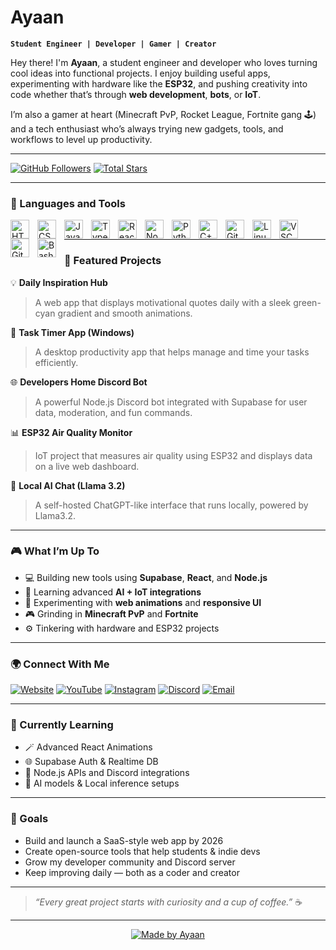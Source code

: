#  Ayaan

**`Student Engineer | Developer | Gamer | Creator`**

Hey there! I'm **Ayaan**, a student engineer and developer who loves turning cool ideas into functional projects. I enjoy building useful apps, experimenting with hardware like the **ESP32**, and pushing creativity into code whether that’s through **web development**, **bots**, or **IoT**.  

I’m also a gamer at heart (Minecraft PvP, Rocket League, Fortnite gang 🕹️) and a tech enthusiast who’s always trying new gadgets, tools, and workflows to level up productivity.

---

  <a href="#"><img alt="GitHub Followers" title="Follow me on GitHub" src="https://custom-icon-badges.demolab.com/github/followers/Ayaan?color=236ad3&labelColor=1155ba&style=for-the-badge&logo=person-add&label=Follow&logoColor=white"/></a>
  <a href="#"><img alt="Total Stars" title="Total stars on GitHub" src="https://custom-icon-badges.demolab.com/github/stars/Ayaan?color=55960c&style=for-the-badge&labelColor=488207&logo=star"/></a>
</p>

---

### 🧰 Languages and Tools

<img align="left" alt="HTML" width="30px" style="padding-right:10px;" src="https://cdn.jsdelivr.net/gh/devicons/devicon/icons/html5/html5-plain.svg"/>
<img align="left" alt="CSS" width="30px" style="padding-right:10px;" src="https://cdn.jsdelivr.net/gh/devicons/devicon/icons/css3/css3-plain.svg"/>
<img align="left" alt="JavaScript" width="30px" style="padding-right:10px;" src="https://cdn.jsdelivr.net/gh/devicons/devicon/icons/javascript/javascript-plain.svg"/>
<img align="left" alt="TypeScript" width="30px" style="padding-right:10px;" src="https://cdn.jsdelivr.net/gh/devicons/devicon/icons/typescript/typescript-original.svg"/>
<img align="left" alt="React" width="30px" style="padding-right:10px;" src="https://cdn.jsdelivr.net/gh/devicons/devicon/icons/react/react-original.svg"/>
<img align="left" alt="NodeJS" width="30px" style="padding-right:10px;" src="https://cdn.jsdelivr.net/gh/devicons/devicon/icons/nodejs/nodejs-original.svg"/>
<img align="left" alt="Python" width="30px" style="padding-right:10px;" src="https://cdn.jsdelivr.net/gh/devicons/devicon/icons/python/python-plain.svg"/>
<img align="left" alt="C++" width="30px" style="padding-right:10px;" src="https://cdn.jsdelivr.net/gh/devicons/devicon/icons/cplusplus/cplusplus-line.svg"/>
<img align="left" alt="Git" width="30px" style="padding-right:10px;" src="https://cdn.jsdelivr.net/gh/devicons/devicon/icons/git/git-original.svg"/>
<img align="left" alt="Linux" width="30px" style="padding-right:10px;" src="https://cdn.jsdelivr.net/gh/devicons/devicon/icons/linux/linux-original.svg"/>
<img align="left" alt="VSCode" width="30px" style="padding-right:10px;" src="https://cdn.jsdelivr.net/gh/devicons/devicon/icons/vscode/vscode-original.svg"/>
<img align="left" alt="GitHub" width="30px" style="padding-right:10px;" src="https://cdn.jsdelivr.net/gh/devicons/devicon/icons/github/github-original.svg"/>
<img align="left" alt="Bash" width="30px" style="padding-right:10px;" src="https://cdn.jsdelivr.net/gh/devicons/devicon/icons/bash/bash-original.svg"/>
<br />

---

### 🚀 Featured Projects

💡 **Daily Inspiration Hub**  
> A web app that displays motivational quotes daily with a sleek green-cyan gradient and smooth animations.  

🧭 **Task Timer App (Windows)**  
> A desktop productivity app that helps manage and time your tasks efficiently.  

🌐 **Developers Home Discord Bot**  
> A powerful Node.js Discord bot integrated with Supabase for user data, moderation, and fun commands.  

📊 **ESP32 Air Quality Monitor**  
> IoT project that measures air quality using ESP32 and displays data on a live web dashboard.  

🤖 **Local AI Chat (Llama 3.2)**  
> A self-hosted ChatGPT-like interface that runs locally, powered by Llama3.2.  

---

### 🎮 What I’m Up To
- 💻 Building new tools using **Supabase**, **React**, and **Node.js**
- 🧠 Learning advanced **AI + IoT integrations**
- 🎨 Experimenting with **web animations** and **responsive UI**
- 🎮 Grinding in **Minecraft PvP** and **Fortnite**
- ⚙️ Tinkering with hardware and ESP32 projects

---

### 🌍 Connect With Me

<p align="left">
  <a href="#"><img alt="Website" title="Website" src="https://custom-icon-badges.demolab.com/badge/-Portfolio-47CCCC?style=for-the-badge&logo=globe&logoColor=white"/></a>
  <a href="#"><img alt="YouTube" title="YouTube" src="https://custom-icon-badges.demolab.com/badge/-YouTube-red?style=for-the-badge&logo=video&logoColor=white"/></a>
  <a href="#"><img alt="Instagram" title="Instagram" src="https://custom-icon-badges.demolab.com/badge/-Instagram-833AB4?style=for-the-badge&logo=instagram&logoColor=white"/></a>
  <a href="#"><img alt="Discord" title="Join my Discord" src="https://custom-icon-badges.demolab.com/badge/-Discord-5865F2?style=for-the-badge&logo=discord&logoColor=white"/></a>
  <a href="#"><img alt="Email" title="Email Me" src="https://custom-icon-badges.demolab.com/badge/-Email-0078D4?style=for-the-badge&logo=gmail&logoColor=white"/></a>
</p>

---

### 🧩 Currently Learning
- 🪄 Advanced React Animations
- 🌐 Supabase Auth & Realtime DB
- 🔧 Node.js APIs and Discord integrations
- 🤖 AI models & Local inference setups

---

### 🎯 Goals
- Build and launch a SaaS-style web app by 2026  
- Create open-source tools that help students & indie devs  
- Grow my developer community and Discord server  
- Keep improving daily — both as a coder and creator  

---

> _“Every great project starts with curiosity and a cup of coffee.”_ ☕

---

<p align="center">
  <a href="#"><img alt="Made by Ayaan" title="Made by Ayaan" src="https://custom-icon-badges.demolab.com/badge/-Made%20by%20Ayaan-00796b?style=for-the-badge&logo=terminal&logoColor=white"/></a>
</p>
